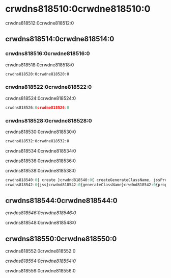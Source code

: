 # crwdns818510:0crwdne818510:0

<p class="description">crwdns818512:0crwdne818512:0</p>

## crwdns818514:0crwdne818514:0

### crwdns818516:0crwdne818516:0

crwdns818518:0crwdne818518:0

```html
crwdns818520:0crwdne818520:0
```

### crwdns818522:0crwdne818522:0

crwdns818524:0crwdne818524:0

```js
crwdns818526:0crwdne818526:0
```

### crwdns818528:0crwdne818528:0

crwdns818530:0crwdne818530:0

```sh
crwdns818532:0crwdne818532:0
```

crwdns818534:0crwdne818534:0

crwdns818536:0crwdne818536:0

crwdns818538:0crwdne818538:0

```jsx
crwdns818540:0{ create }crwdnd818540:0{ createGenerateClassName, jssPreset }crwdne818540:0
crwdns818542:0{jss}crwdnd818542:0{generateClassName}crwdnd818542:0{props.children}crwdne818542:0
```

## crwdns818544:0crwdne818544:0

*crwdns818546:0crwdne818546:0*

crwdns818548:0crwdne818548:0

## crwdns818550:0crwdne818550:0

crwdns818552:0crwdne818552:0

*crwdns818554:0crwdne818554:0*

crwdns818556:0crwdne818556:0